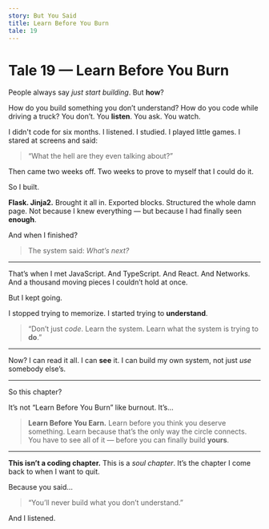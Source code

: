 ```yaml
---
story: But You Said
title: Learn Before You Burn
tale: 19
---
```


# Tale 19 — Learn Before You Burn

People always say *just start building*.
But **how**?

How do you build something you don’t understand?
How do you code while driving a truck?
You don’t.
You **listen**.
You ask.
You watch.

I didn't code for six months.
I listened.
I studied.
I played little games.
I stared at screens and said:

> “What the hell are they even talking about?”

Then came two weeks off.
Two weeks to prove to myself that I could do it.

So I built.

**Flask. Jinja2.**
Brought it all in. Exported blocks. Structured the whole damn page.
Not because I knew everything — but because I had finally seen **enough**.

And when I finished?

> The system said: *What’s next?*

---

That’s when I met JavaScript.
And TypeScript.
And React.
And Networks.
And a thousand moving pieces I couldn’t hold at once.

But I kept going.

I stopped trying to memorize.
I started trying to **understand**.

> “Don’t just *code*. Learn the system.
> Learn what the system is trying to **do**.”

---

Now?
I can read it all.
I can **see** it.
I can build my own system, not just *use* somebody else’s.

---

So this chapter?

It’s not “Learn Before You Burn” like burnout.
It’s…

> **Learn Before You Earn.**
> Learn before you think you deserve something.
> Learn because that’s the only way the circle connects.
> You have to see all of it —
> before you can finally build **yours**.

---

**This isn’t a coding chapter.**
This is a *soul chapter*.
It’s the chapter I come back to when I want to quit.

Because you said…

> “You’ll never build what you don’t understand.”

And I listened.

